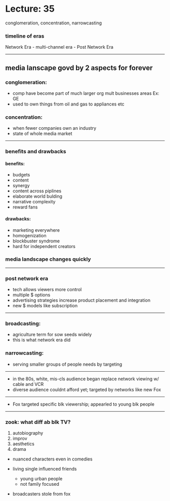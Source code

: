 <!--2020-12-2-RTFN-L35-->

# Lecture: 35 
conglomeration, concentration, narrowcasting

<!--
Key Concepts
- conglomeration
- concentration
- broadcasting v narrowcasting
- fox 90s blk sitcom
- friends and "must see TV"
- post network era
-->

### timeline of eras
Network Era - multi-channel era - Post Network Era

---

## media lanscape govd by 2 aspects for forever

### conglomeration: 
- comp have become part of much larger org mult businesses areas
Ex: GE
- used to own things from oil and gas to appliances etc

### concentration: 
- when fewer companies own an industry
- state of whole media market

---

### benefits and drawbacks

#### benefits: 
- budgets
- content
- synergy
- content across piplines
- elaborate world bulding
- narrative complexity
- reward fans

#### drawbacks: 
- marketing everywhere
- homogenization 
- blockbuster syndrome
- hard for independent creators

### media landscape changes quickly


---


### post network era

- tech allows viewers more control
- multiple $ options
- advertising strategies increase product placement and integration
- new $ models like subscription


---


### broadcasting: 
- agriculture term for sow seeds widely
- this is what network era did

### narrowcasting: 
- serving smaller groups of people needs by targeting

---

- in the 80s, white, mis-cls audience began replace network viewing w/ cable and VCR
- diverse audience couldnt afford yet; targeted by networks like new Fox


---


- Fox targeted specific blk viewership; appearled to young blk people


---

### zook: what diff ab blk TV?

1. autobiography
2. improv
3. aesthetics
4. drama
  - nuanced characters even in comedies 


- living single influenced friends
  - young urban people
  - not family focused

- broadcasters stole from fox





















<!--
abbreviation key

-->
